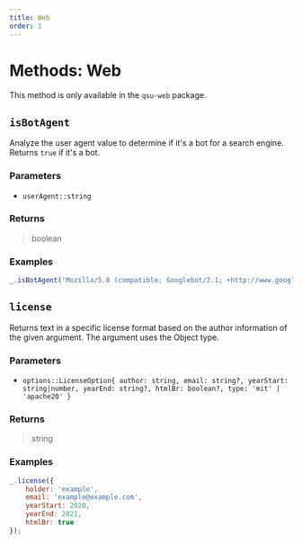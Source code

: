 ```yaml
---
title: Web
order: 1
---
```


# Methods: Web

This method is only available in the `qsu-web` package.

## `isBotAgent`

Analyze the user agent value to determine if it's a bot for a search engine. Returns `true` if it's a bot.

### Parameters

- `userAgent::string`

### Returns

> boolean

### Examples

```javascript
_.isBotAgent('Mozilla/5.0 (compatible; Googlebot/2.1; +http://www.google.com/bot.html)'); // Returns true
```

## `license`

Returns text in a specific license format based on the author information of the given argument. The argument uses the Object type.

### Parameters

- `options::LicenseOption{ author: string, email: string?, yearStart: string|number, yearEnd: string?, htmlBr: boolean?, type: 'mit' | 'apache20' }`

### Returns

> string

### Examples

```javascript
_.license({
	holder: 'example',
	email: 'example@example.com',
	yearStart: 2020,
	yearEnd: 2021,
	htmlBr: true
});
```
